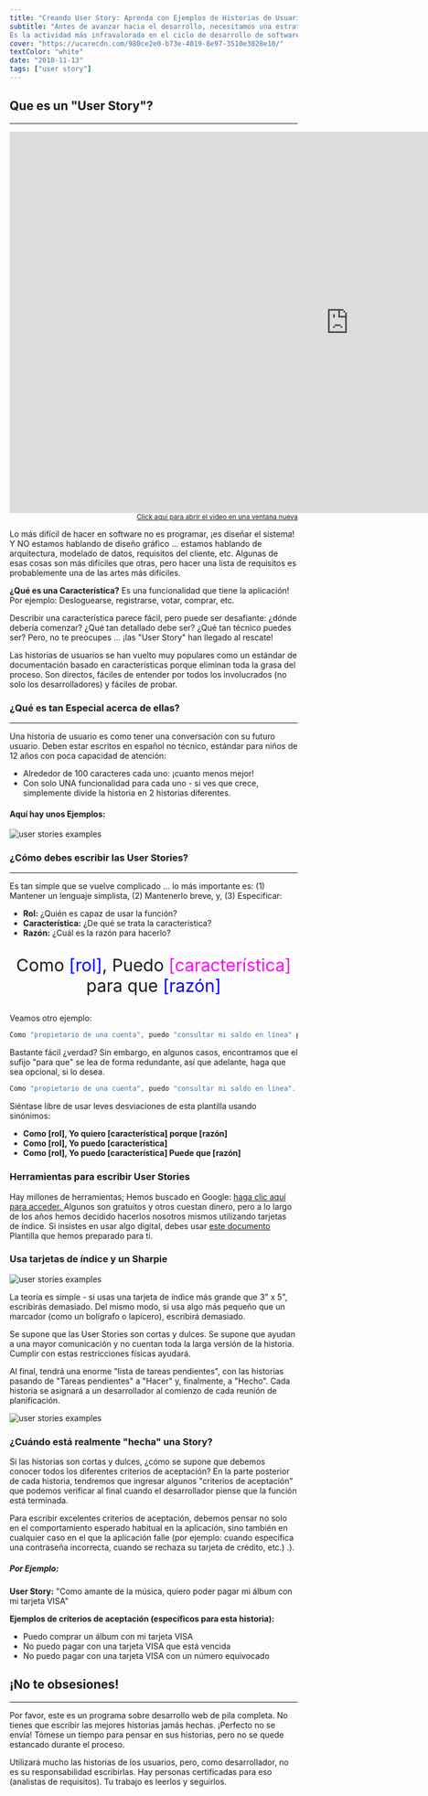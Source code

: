 ```yaml
---
title: "Creando User Story: Aprenda con Ejemplos de Historias de Usuarios"
subtitle: "Antes de avanzar hacia el desarrollo, necesitamos una estrategia (Historias de usuarios). Encuentra y aprende aquí con ejemplos de historias de usuarios.
Es la actividad más infravalorada en el ciclo de desarrollo de software y representa el 70% de las razones por las que los proyectos no se entregan a tiempo.."
cover: "https://ucarecdn.com/980ce2e0-b73e-4019-8e97-3510e3028e10/"
textColor: "white"
date: "2018-11-13"
tags: ["user story"]
---
```


## Que es un "User Story"?
***

<iframe width="1185" height="667" src="https://www.youtube.com/embed/LGeDZmrWwsw" frameborder="0" allow="accelerometer; autoplay; encrypted-media; gyroscope; picture-in-picture" allowfullscreen></iframe>

<div align="right"><small><a href="https://www.youtube.com/embed/LGeDZmrWwsw">Click aquí para abrir el video en una ventana nueva</a></small></div>

Lo más difícil de hacer en software no es programar, ¡es diseñar el sistema! Y NO estamos hablando de diseño gráfico ... estamos hablando de arquitectura, modelado de datos, requisitos del cliente, etc. Algunas de esas cosas son más difíciles que otras, pero hacer una lista de requisitos es probablemente una de las artes más difíciles.

**¿Qué es una Característica?** Es una funcionalidad que tiene la aplicación! Por ejemplo: Desloguearse, registrarse, votar, comprar, etc.

Describir una característica parece fácil, pero puede ser desafiante: ¿dónde debería comenzar? ¿Qué tan detallado debe ser? ¿Qué tan técnico puedes ser? Pero, no te preocupes ... ¡las "User Story" han llegado al rescate!

Las historias de usuarios se han vuelto muy populares como un estándar de documentación basado en características porque eliminan toda la grasa del proceso. Son directos, fáciles de entender por todos los involucrados (no solo los desarrolladores) y fáciles de probar.

### ¿Qué es tan Especial acerca de ellas?
***

Una historia de usuario es como tener una conversación con su futuro usuario. Deben estar escritos en español no técnico, estándar para niños de 12 años con poca capacidad de atención:

+ Alrededor de 100 caracteres cada uno: ¡cuanto menos mejor!
+ Con solo UNA funcionalidad para cada uno - si ves que crece, simplemente divide la historia en 2 historias diferentes.

#### Aquí hay unos Ejemplos:

![user stories examples](https://ucarecdn.com/032a818d-e4d7-4276-8195-ce5d8a3edcf6/-/resize/2000x/)

### ¿Cómo debes escribir las User Stories?
***

Es tan simple que se vuelve complicado ... lo más importante es: (1) Mantener un lenguaje simplista, (2) Mantenerlo breve, y, (3) Especificar:

+ **Rol:**  ¿Quién es capaz de usar la función?
+ **Característica:** ¿De qué se trata la característica?
+ **Razón:**  ¿Cuál es la razón para hacerlo?

<p align="center"; style= "font-size:30px" > Como <font color="blue">[rol]</font>, Puedo <font color="#ff00ff">[característica]</font> para que <font color="blue">[razón]</font></p>

Veamos otro ejemplo:
```jsx
Como "propietario de una cuenta", puedo "consultar mi saldo en línea" para que "pueda mantener un saldo diario las 24 horas del día".
```

Bastante fácil ¿verdad? Sin embargo, en algunos casos, encontramos que el sufijo "para que" se lea de forma redundante, así que adelante, haga que sea opcional, si lo desea.

```jsx
Como "propietario de una cuenta", puedo "consultar mi saldo en línea".
```

Siéntase libre de usar leves desviaciones de esta plantilla usando sinónimos:

+ **Como [rol], Yo quiero [característica] porque [razón]**
+ **Como [rol], Yo puedo [característica]**
+ **Como [rol], Yo puedo [característica] Puede que [razón]**

### Herramientas para escribir User Stories

Hay millones de herramientas; Hemos buscado en Google: [haga clic aquí para acceder. ](http://lmgtfy.com/?q=free+tools+to+write+user+stories)Algunos son gratuitos y otros cuestan dinero, pero a lo largo de los años hemos decidido hacerlos nosotros mismos utilizando tarjetas de índice. Si insistes en usar algo digital, debes usar [este documento](https://docs.google.com/spreadsheets/d/1Lj6NBXGLgAY-dyCHkVQIJdG6IbqrGRw6p6k3q-jb7tE/edit?usp=sharing) Plantilla que hemos preparado para ti.

### Usa tarjetas de índice y un Sharpie

![user stories examples](https://ucarecdn.com/94f4a28c-a93c-4e05-9f86-ce64abc2ff7b/-/resize/400x/)

La teoría es simple - si usas una tarjeta de índice más grande que 3" x 5", escribirás demasiado. Del mismo modo, si usa algo más pequeño que un marcador (como un bolígrafo o lapicero), escribirá demasiado.

Se supone que las User Stories son cortas y dulces. Se supone que ayudan a una mayor comunicación y no cuentan toda la larga versión de la historia. Cumplir con estas restricciones físicas ayudará.

Al final, tendrá una enorme "lista de tareas pendientes", con las historias pasando de "Tareas pendientes" a "Hacer" y, finalmente, a "Hecho". Cada historia se asignará a un desarrollador al comienzo de cada reunión de planificación.

![user stories examples](https://ucarecdn.com/faaa70b0-5343-43f0-8565-994c9b40ab8b/-/resize/400x/)

### ¿Cuándo está realmente "hecha" una Story?

Si las historias son cortas y dulces, ¿cómo se supone que debemos conocer todos los diferentes criterios de aceptación? En la parte posterior de cada historia, tendremos que ingresar algunos "criterios de aceptación" que podemos verificar al final cuando el desarrollador piense que la función está terminada.

Para escribir excelentes criterios de aceptación, debemos pensar no solo en el comportamiento esperado habitual en la aplicación, sino también en cualquier caso en el que la aplicación falle (por ejemplo: cuando especifica una contraseña incorrecta, cuando se rechaza su tarjeta de crédito, etc.) .).

##### Por Ejemplo:

**User Story:**
"Como amante de la música, quiero poder pagar mi álbum con mi tarjeta VISA"

**Ejemplos de criterios de aceptación (específicos para esta historia):**

+ Puedo comprar un álbum con mi tarjeta VISA
+ No puedo pagar con una tarjeta VISA que está vencida
+ No puedo pagar con una tarjeta VISA con un número equivocado

## ¡No te obsesiones!
***

Por favor, este es un programa sobre desarrollo web de pila completa. No tienes que escribir las mejores historias jamás hechas. ¡Perfecto no se envía! Tómese un tiempo para pensar en sus historias, pero no se quede estancado durante el proceso.

Utilizará mucho las historias de los usuarios, pero, como desarrollador, no es su responsabilidad escribirlas. Hay personas certificadas para eso (analistas de requisitos). Tu trabajo es leerlos y seguirlos.
























